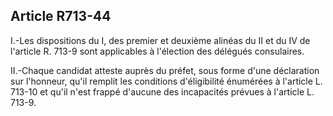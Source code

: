 Article R713-44
----
I.-Les dispositions du I, des premier et deuxième alinéas du II et du IV de
l'article R. 713-9 sont applicables à l'élection des délégués consulaires.

II.-Chaque candidat atteste auprès du préfet, sous forme d'une déclaration sur
l'honneur, qu'il remplit les conditions d'éligibilité énumérées à l'article L.
713-10 et qu'il n'est frappé d'aucune des incapacités prévues à l'article L.
713-9.
